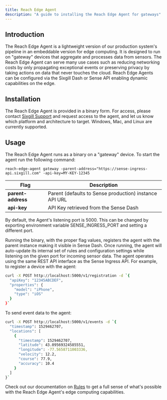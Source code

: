 ```yaml
---
title: Reach Edge Agent
description: "A guide to installing the Reach Edge Agent for gateways"
---
```


## Introduction

The Reach Edge Agent is a lightweight version of our production system's pipeline in an embeddable version for edge computing. It is designed to run on "gateway" devices that aggregate and processes data from sensors. The Reach Edge Agent can serve many use cases such as reducing networking costs by only propagating exceptional events or preserving privacy by taking actions on data that never touches the cloud. Reach Edge Agents can be configured via the Sixgill Dash or Sense API enabling dynamic capabilities on the edge.   

## Installation

The Reach Edge Agent is provided in a binary form. For access, please contact [Sixgill Support](mailto:support@sixgill.com) and request access to the agent, and let us know which platform and architecture to target. Windows, Mac, and Linux are currently supported. 

## Usage

The Reach Edge Agent runs as a binary on a "gateway" device.  To start the agent run the following command:  

```
reach-edge-agent gateway -parent-address="https://sense-ingress-api.sixgill.com" -api-key=MY-KEY-12345
```

**Flag**|**Description**
-|-
**parent-address** | Parent (defaults to Sense production) instance API URL
**api-key** | API Key retrieved from the Sense Dash

By default, the Agent's listening port is 5000. This can be changed by exporting environment variable SENSE\_INGRESS\_PORT and setting a different port.

Running the binary, with the proper flag values, registers the agent with the parent instance making it visible in Sense Dash. Once running, the agent will auto-update its internal set of rules and configuration settings while listening on the given port for incoming sensor data. The agent operates using the same REST API interface as the Sense Ingress API. For example, to register a device with the agent:

```bash
curl -X POST http://localhost:5000/v1/registration -d `{
  "apiKey": "12345ABCDEF",
  "properties": {
    "model": "iPhone",
    "type": "iOS"
  }
}`
```

To send event data to the agent:

```bash
curl -X POST http://localhost:5000/v1/events -d `{
  "timestamp": 1529462707,
  "locations": [
    {
      "timestamp": 1529462707,
      "latitude": 43.09569324585551,
      "longitude": -77.5658711003336,
      "velocity": 12.2,
      "course": 77.9,
      "accuracy": 10.4
    }
  ]
}`
```

Check out our documentation on [Rules](/guides/rules/overview) to get a full sense of what's possible with the Reach Edge Agent's edge computing capabilities. 
